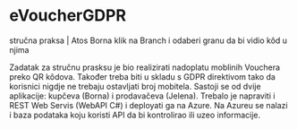 # eVoucherGDPR
stručna praksa | Atos
Borna klik na Branch i odaberi granu da bi vidio kôd u njima

Zadatak za stručnu prasksu je bio realizirati nadoplatu moblinih Vouchera preko QR kôdova.
Također treba biti u skladu s GDPR direktivom tako da korisnici nigdje ne trebaju ostavljati broj mobitela.
Sastoji se od dvije aplikacije: kupčeva (Borna) i prodavačeva (Jelena).
Trebalo je napraviti i REST Web Servis (WebAPI C#) i deployati ga na Azure.
Na Azureu se nalazi i baza podataka koju koristi API da bi kontrolirao ili uzeo informacije.
